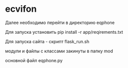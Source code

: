 # ecvifon
Далее необходимо перейти в директорию eqphone

Для запуска установить
pip install -r app/reqirements.txt

Для запуска сайта - скрипт flask_run.sh

модули и файлы с классами закинуты в папку mod

основной файл eqphone.py 

